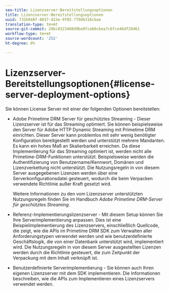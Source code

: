 ```yaml
---
seo-title: Lizenzserver-Bereitstellungsoptionen
title: Lizenzserver-Bereitstellungsoptionen
uuid: 732b948f-8037-423e-9f85-770d6316cbae
translation-type: tm+mt
source-git-commit: 29bc8323460d9be0fce66cbea7c6fce46df20d61
workflow-type: tm+mt
source-wordcount: '252'
ht-degree: 0%

---
```



# Lizenzserver-Bereitstellungsoptionen{#license-server-deployment-options}

Sie können License Server mit einer der folgenden Optionen bereitstellen:

* Adobe Primetime DRM Server für geschütztes Streaming - Dieser Lizenzserver ist für das Streaming optimiert. Sie können beispielsweise den Server für Adobe HTTP Dynamic Streaming mit Primetime DRM einrichten. Dieser Server kann problemlos mit sehr wenig benötigter Konfiguration bereitgestellt werden und unterstützt mehrere Mandanten. Es kann ein hohes Maß an Skalierbarkeit erreichen. Da diese Implementierung für das Streaming optimiert ist, werden nicht alle Primetime-DRM-Funktionen unterstützt. Beispielsweise werden die Authentifizierung von Benutzername/Kennwort, Domänen und Lizenzverkettung nicht unterstützt. Die Nutzungsregeln in von diesem Server ausgegebenen Lizenzen werden über eine Serverkonfigurationsdatei gesteuert, wodurch die beim Verpacken verwendete Richtlinie außer Kraft gesetzt wird.

   Weitere Informationen zu den vom Lizenzserver unterstützten Nutzungsregeln finden Sie im Handbuch *Adobe Primetime DRM-Server für geschütztes Streaming*.
* Referenz-Implementierungslizenzserver - Mit diesem Setup können Sie Ihre Serverimplementierung anpassen. Dies ist eine Beispielimplementierung des Lizenzservers, einschließlich Quellcode, die zeigt, wie die APIs im Primetime DRM SDK zum Verwalten aller Anforderungstypen verwendet werden und wie benutzerdefinierte Geschäftslogik, die von einer Datenbank unterstützt wird, implementiert wird. Die Nutzungsregeln in von diesem Server ausgestellten Lizenzen werden durch die Richtlinie gesteuert, die zum Zeitpunkt der Verpackung mit dem Inhalt verknüpft ist.
* Benutzerdefinierte Serverimplementierung - Sie können auch Ihren eigenen Lizenzserver mit dem SDK implementieren. Die Informationen beschreiben, wie die APIs zum Implementieren eines Lizenzservers verwendet werden.

